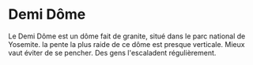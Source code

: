 # Demi Dôme

Le Demi Dôme est un dôme fait de granite, situé dans le parc national de
Yosemite. la pente la plus raide de ce dôme est presque verticale. Mieux vaut
éviter de se pencher. Des gens l'escaladent régulièrement.
